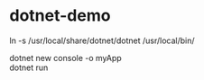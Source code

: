 # dotnet-demo

ln -s /usr/local/share/dotnet/dotnet /usr/local/bin/

dotnet new console -o myApp  
dotnet run  

